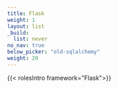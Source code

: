 ```yaml
---
title: Flask
weight: 1
layout: list
_build:
  list: never
no_nav: true
below_picker: "old-sqlalchemy"
weight: 20
---
```


{{< rolesIntro framework="Flask">}}
